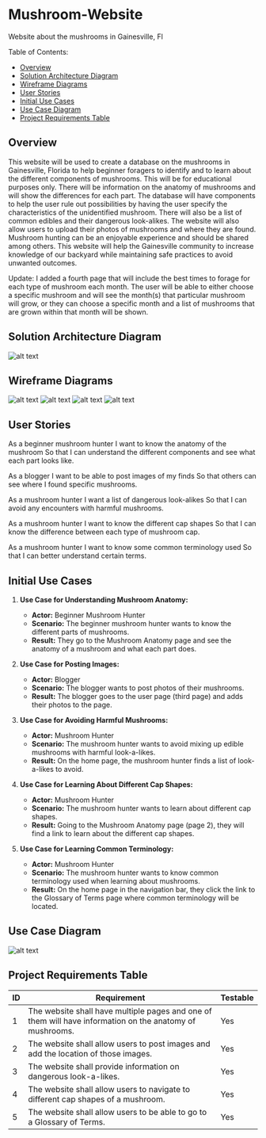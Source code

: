 # Mushroom-Website
Website about the mushrooms in Gainesville, Fl

Table of Contents:
- [Overview](https://github.com/fChiriboga/Mushroom-Website/blob/main/README.md#overview)
- [Solution Architecture Diagram](https://github.com/fChiriboga/Mushroom-Website/blob/main/README.md#solution-architecture-diagram)
- [Wireframe Diagrams](https://github.com/fChiriboga/Mushroom-Website/blob/main/README.md#wireframe-diagrams)
- [User Stories](https://github.com/fChiriboga/Mushroom-Website/blob/main/README.md#user-stories)
- [Initial Use Cases](https://github.com/fChiriboga/Mushroom-Website/blob/main/README.md#initial-use-cases)
- [Use Case Diagram](https://github.com/fChiriboga/Mushroom-Website/blob/main/README.md#use-case-diagram)
- [Project Requirements Table](https://github.com/fChiriboga/Mushroom-Website/blob/main/README.md#project-requirements-table)

## Overview

This website will be used to create a database on the mushrooms in Gainesville, Florida to help beginner foragers to identify and to learn about the different components of mushrooms. This will be for educational purposes only. There will be information on the anatomy of mushrooms and will show the differences for each part. The database will have components to help the user rule out possibilities by having the user specify the characteristics of the unidentified mushroom. There will also be a list of common edibles and their dangerous look-alikes. The website will also allow users to upload their photos of mushrooms and where they are found. Mushroom hunting can be an enjoyable experience and should be shared among others. This website will help the Gainesville community to increase knowledge of our backyard while maintaining safe practices to avoid unwanted outcomes.

Update:
I added a fourth page that will include the best times to forage for each type of mushroom each month. The user will be able to either choose a specific mushroom and will see the month(s) that particular mushroom will grow, or they can choose a specific month and a list of mushrooms that are grown within that month will be shown.

## Solution Architecture Diagram

![alt text](Images/SolutionArchitectureDiagram.png "Solution Architecture Diagram")

## Wireframe Diagrams
![alt text](Images/HomePage.png "Home Page")
![alt text](Images/Page2.png "Page 2")
![alt text](Images/Page3.png "Page 3")
![alt text]("Images/MonthlyMushrooms.png")

## User Stories

As a beginner mushroom hunter
I want to know the anatomy of the mushroom
So that I can understand the different components and see what each part looks like.

As a blogger
I want to be able to post images of my finds
So that others can see where I found specific mushrooms.

As a mushroom hunter
I want a list of dangerous look-alikes
So that I can avoid any encounters with harmful mushrooms.

As a mushroom hunter
I want to know the different cap shapes
So that I can know the difference between each type of mushroom cap.

As a mushroom hunter
I want to know some common terminology used
So that I can better understand certain terms.

## Initial Use Cases

1. **Use Case for Understanding Mushroom Anatomy:**
   - **Actor:** Beginner Mushroom Hunter
   - **Scenario:** The beginner mushroom hunter wants to know the different parts of mushrooms.
   - **Result:**  They go to the Mushroom Anatomy page and see the anatomy of a mushroom and what each part does.

2. **Use Case for Posting Images:**
   - **Actor:** Blogger
   - **Scenario:** The blogger wants to post photos of their mushrooms.
   - **Result:** The blogger goes to the user page (third page) and adds their photos to the page.

3. **Use Case for Avoiding Harmful Mushrooms:**
   - **Actor:** Mushroom Hunter
   - **Scenario:** The mushroom hunter wants to avoid mixing up edible mushrooms with harmful look-a-likes.
   - **Result:** On the home page, the mushroom hunter finds a list of look-a-likes to avoid.
  
4. **Use Case for Learning About Different Cap Shapes:**
   - **Actor:** Mushroom Hunter
   - **Scenario:** The mushroom hunter wants to learn about different cap shapes.
   - **Result:** Going to the Mushroom Anatomy page (page 2), they will find a link to learn about the different cap shapes.

5. **Use Case for Learning Common Terminology:**
   - **Actor:** Mushroom Hunter
   - **Scenario:** The mushroom hunter wants to know common terminology used when learning about mushrooms.
   - **Result:** On the home page in the navigation bar, they click the link to the Glossary of Terms page where common terminology will be located.

## Use Case Diagram

![alt text](Images/UseCaseDiagram.png "Use Case Diagram")

## Project Requirements Table

|ID| Requirement                                                                                        | Testable |
|--|----------------------------------------------------------------------------------------------------|----------|
|1 | The website shall have multiple pages and one of them will have information on the anatomy of mushrooms.| Yes |
|2 | The website shall allow users to post images and add the location of those images.| Yes |
|3 | The website shall provide information on dangerous look-a-likes.| Yes |
|4 | The website shall allow users to navigate to different cap shapes of a mushroom.| Yes |
|5 | The website shall allow users to be able to go to a Glossary of Terms.| Yes |
